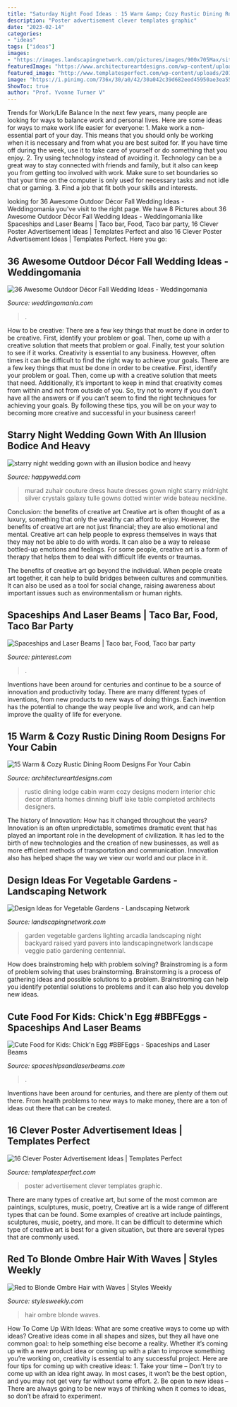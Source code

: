 ```yaml
---
title: "Saturday Night Food Ideas : 15 Warm &amp; Cozy Rustic Dining Room Designs For Your Cabin"
description: "Poster advertisement clever templates graphic"
date: "2023-02-14"
categories:
- "ideas"
tags: ["ideas"]
images:
- "https://images.landscapingnetwork.com/pictures/images/900x705Max/site_8/arcadia-design-group_3877.jpg"
featuredImage: "https://www.architectureartdesigns.com/wp-content/uploads/2014/10/15-Warm-Cozy-Rustic-Dining-Room-Designs-For-Your-Cabin-11-630x840.jpg"
featured_image: "http://www.templatesperfect.com/wp-content/uploads/2013/11/poster-advertisement-111.jpg"
image: "https://i.pinimg.com/736x/30/a0/42/30a042c39d682eed45950ae3ea55fe41.jpg"
ShowToc: true
author: "Prof. Yvonne Turner V"
---
```



Trends for Work/Life Balance
In the next few years, many people are looking for ways to balance work and personal lives. Here are some ideas for ways to make work life easier for everyone: 1. Make work a non-essential part of your day. This means that you should only be working when it is necessary and from what you are best suited for. If you have time off during the week, use it to take care of yourself or do something that you enjoy. 2. Try using technology instead of avoiding it. Technology can be a great way to stay connected with friends and family, but it also can keep you from getting too involved with work. Make sure to set boundaries so that your time on the computer is only used for necessary tasks and not idle chat or gaming. 3. Find a job that fit both your skills and interests.

	

		
looking for 36 Awesome Outdoor Décor Fall Wedding Ideas - Weddingomania you've visit to the right page. We have 8 Pictures about 36 Awesome Outdoor Décor Fall Wedding Ideas - Weddingomania like Spaceships and Laser Beams | Taco bar, Food, Taco bar party, 16 Clever Poster Advertisement Ideas | Templates Perfect and also 16 Clever Poster Advertisement Ideas | Templates Perfect. Here you go:
		
    
## 36 Awesome Outdoor Décor Fall Wedding Ideas - Weddingomania

<img loading=lazy src="https://i.weddingomania.com/awesome-outdoor-fall-wedding-decor-ideas-35.jpg" onerror="this.onerror=null;this.src='https://tse4.mm.bing.net/th?id=OIP.NQNhNJs4rnvok-IDoJSh8AHaJ4&amp;pid=15.1';" alt="36 Awesome Outdoor Décor Fall Wedding Ideas - Weddingomania">

_Source: weddingomania.com_

>. 

	

How to be creative: There are a few key things that must be done in order to be creative. First, identify your problem or goal. Then, come up with a creative solution that meets that problem or goal. Finally, test your solution to see if it works.
Creativity is essential to any business. However, often times it can be difficult to find the right way to achieve your goals. There are a few key things that must be done in order to be creative. First, identify your problem or goal. Then, come up with a creative solution that meets that need. Additionally, it’s important to keep in mind that creativity comes from within and not from outside of you. So, try not to worry if you don’t have all the answers or if you can’t seem to find the right techniques for achieving your goals. By following these tips, you will be on your way to becoming more creative and successful in your business career!

    
## Starry Night Wedding Gown With An Illusion Bodice And Heavy

<img loading=lazy src="http://happywedd.com/wp-content/uploads/2017/08/starry-night-wedding-gown-with-an-illusion-bodice-and-heavy-embellishments-480x720.jpg" onerror="this.onerror=null;this.src='https://tse2.mm.bing.net/th?id=OIP.P3b1ZONELkzqUZoMd3WLNAHaLH&amp;pid=15.1';" alt="starry night wedding gown with an illusion bodice and heavy">

_Source: happywedd.com_

>murad zuhair couture dress haute dresses gown night starry midnight silver crystals galaxy tulle gowns dotted winter wide bateau neckline. 

	

Conclusion: the benefits of creative art
Creative art is often thought of as a luxury, something that only the wealthy can afford to enjoy. However, the benefits of creative art are not just financial; they are also emotional and mental.
Creative art can help people to express themselves in ways that they may not be able to do with words. It can also be a way to release bottled-up emotions and feelings. For some people, creative art is a form of therapy that helps them to deal with difficult life events or traumas.

The benefits of creative art go beyond the individual. When people create art together, it can help to build bridges between cultures and communities. It can also be used as a tool for social change, raising awareness about important issues such as environmentalism or human rights.

    
## Spaceships And Laser Beams | Taco Bar, Food, Taco Bar Party

<img loading=lazy src="https://i.pinimg.com/736x/30/a0/42/30a042c39d682eed45950ae3ea55fe41.jpg" onerror="this.onerror=null;this.src='https://tse2.mm.bing.net/th?id=OIP.CvihAI0ceF4Bx4y-BEExBgHaLF&amp;pid=15.1';" alt="Spaceships and Laser Beams | Taco bar, Food, Taco bar party">

_Source: pinterest.com_

>. 

	

Inventions have been around for centuries and continue to be a source of innovation and productivity today. There are many different types of inventions, from new products to new ways of doing things. Each invention has the potential to change the way people live and work, and can help improve the quality of life for everyone.

    
## 15 Warm &amp; Cozy Rustic Dining Room Designs For Your Cabin

<img loading=lazy src="https://www.architectureartdesigns.com/wp-content/uploads/2014/10/15-Warm-Cozy-Rustic-Dining-Room-Designs-For-Your-Cabin-11-630x840.jpg" onerror="this.onerror=null;this.src='https://tse1.mm.bing.net/th?id=OIP.FnFAbRJLgPkwTogh8WfEawHaJ4&amp;pid=15.1';" alt="15 Warm &amp; Cozy Rustic Dining Room Designs For Your Cabin">

_Source: architectureartdesigns.com_

>rustic dining lodge cabin warm cozy designs modern interior chic decor atlanta homes dinning bluff lake table completed architects designers. 

	

The history of Innovation: How has it changed throughout the years?
Innovation is an often unpredictable, sometimes dramatic event that has played an important role in the development of civilization. It has led to the birth of new technologies and the creation of new businesses, as well as more efficient methods of transportation and communication. Innovation also has helped shape the way we view our world and our place in it.

    
## Design Ideas For Vegetable Gardens - Landscaping Network

<img loading=lazy src="https://images.landscapingnetwork.com/pictures/images/900x705Max/site_8/arcadia-design-group_3877.jpg" onerror="this.onerror=null;this.src='https://tse3.mm.bing.net/th?id=OIP.M1vnAzhlinQcpCijAevwtwHaE9&amp;pid=15.1';" alt="Design Ideas for Vegetable Gardens - Landscaping Network">

_Source: landscapingnetwork.com_

>garden vegetable gardens lighting arcadia landscaping night backyard raised yard pavers into landscapingnetwork landscape veggie patio gardening centennial. 

	

How does brainstroming help with problem solving?
Brainstroming is a form of problem solving that uses brainstorming. Brainstorming is a process of gathering ideas and possible solutions to a problem. Brainstroming can help you identify potential solutions to problems and it can also help you develop new ideas.

    
## Cute Food For Kids: Chick&#039;n Egg #BBFEggs - Spaceships And Laser Beams

<img loading=lazy src="https://spaceshipsandlaserbeams.com/wp-content/uploads/2015/09/cute-snack-ideas.jpg" onerror="this.onerror=null;this.src='https://tse1.mm.bing.net/th?id=OIP.6ZbK2H2I01EKcioY5ALenAHaLH&amp;pid=15.1';" alt="Cute Food for Kids: Chick&#039;n Egg #BBFEggs - Spaceships and Laser Beams">

_Source: spaceshipsandlaserbeams.com_

>. 

	

Inventions have been around for centuries, and there are plenty of them out there. From health problems to new ways to make money, there are a ton of ideas out there that can be created.

    
## 16 Clever Poster Advertisement Ideas | Templates Perfect

<img loading=lazy src="http://www.templatesperfect.com/wp-content/uploads/2013/11/poster-advertisement-111.jpg" onerror="this.onerror=null;this.src='https://tse2.mm.bing.net/th?id=OIP.anL15aLbFewZDuAoV2_MUQHaLH&amp;pid=15.1';" alt="16 Clever Poster Advertisement Ideas | Templates Perfect">

_Source: templatesperfect.com_

>poster advertisement clever templates graphic. 

	

There are many types of creative art, but some of the most common are paintings, sculptures, music, poetry,
Creative art is a wide range of different types that can be found. Some examples of creative art include paintings, sculptures, music, poetry, and more. It can be difficult to determine which type of creative art is best for a given situation, but there are several types that are commonly used.

    
## Red To Blonde Ombre Hair With Waves | Styles Weekly

<img loading=lazy src="https://stylesweekly.com/wp-content/uploads/2014/07/Red-to-Blonde-Ombre-Hair-with-Waves1.jpg" onerror="this.onerror=null;this.src='https://tse4.mm.bing.net/th?id=OIP.mlbsb--R39YzYHjLHHCvcwHaLH&amp;pid=15.1';" alt="Red to Blonde Ombre Hair with Waves | Styles Weekly">

_Source: stylesweekly.com_

>hair ombre blonde waves. 

	

How To Come Up With Ideas: What are some creative ways to come up with ideas?
Creative ideas come in all shapes and sizes, but they all have one common goal: to help something else become a reality. Whether it’s coming up with a new product idea or coming up with a plan to improve something you’re working on, creativity is essential to any successful project. Here are four tips for coming up with creative ideas: 1. Take your time – Don’t try to come up with an idea right away. In most cases, it won’t be the best option, and you may not get very far without some effort. 2. Be open to new ideas – There are always going to be new ways of thinking when it comes to ideas, so don’t be afraid to experiment. 
